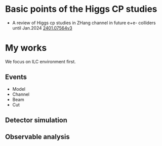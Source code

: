 # Basic points of the Higgs CP studies
* A review of Higgs cp studies in ZHang channel in future e+e- colliders until Jan.2024 [2401.07564v3](https://arxiv.org/pdf/2401.07564.pdf)

# My works
We focus on ILC environment first.
## Events
* Model
* Channel
* Beam
* Cut
## Detector simulation
## Observable analysis

